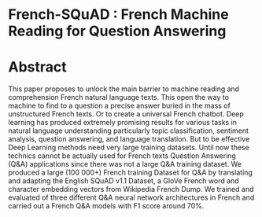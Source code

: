 # French-SQuAD : French Machine Reading for Question Answering

# Abstract

This paper proposes to unlock the main barrier to machine reading and comprehension French natural language
texts. This open the way to machine to find to a question a precise answer buried in the mass of unstructured French
texts. Or to create a universal French chatbot. Deep learning has produced extremely promising results for various
tasks in natural language understanding particularly topic classification, sentiment analysis, question answering, and
language translation. But to be effective Deep Learning methods need very large training datasets. Until now these
technics cannot be actually used for French texts Question Answering (Q&A) applications since there was not a large
Q&A training dataset. We produced a large (100 000+) French training Dataset for Q&A by translating and adapting
the English SQuAD v1.1 Dataset, a GloVe French word and character embedding vectors from Wikipedia French
Dump. We trained and evaluated of three different Q&A neural network architectures in French and carried out a
French Q&A models with F1 score around 70%.

